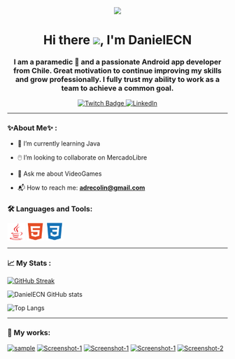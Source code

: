 <div id="header" align="center">
  <img src="https://media.tenor.com/I3RjM4xQO0kAAAAi/monitors-typing.gif" width="200" />
  <h1 align="center" > Hi there <img src="https://media.tenor.com/s6qI01PlPDYAAAAi/yoshi-egg.gif" width="40">, I'm DanielECN </h1>
  <h3 align="center">I am a paramedic 💉 and a passionate Android app developer from Chile. Great motivation to continue improving my skills and grow
       professionally. I fully trust my ability to work as a team to achieve a common goal.

    
  </h3>
  
</div>

<div id="badges" align="center">
  <a href="https://www.twitch.tv/bl00d_sin">
    <img src="https://img.shields.io/twitch/status/bl00d_sin?style=for-the-badge&logo=twitch&labelColor=%236441A5&color=%23B9A3E3"                 alt="Twitch Badge" />
  </a> 
  
  <a href="https://www.linkedin.com/in/daniel-cerda-nilo-6015a768/">
    <img src="https://img.shields.io/badge/Linked-In-blue"                 
      alt="LinkedIn" />
  </a>
</div>

---

###  ✨About Me✨ :

- 🔧 I’m currently learning Java
  
- 🖱️ I’m looking to collaborate on MercadoLibre
  
- 💬 Ask me about VideoGames
  
- 📬 How to reach me: **adrecolin@gmail.com**


<div align"left">
  <h3>🛠️ Languages and Tools:</h3>
  <div>
    <img src="https://github.com/devicons/devicon/blob/master/icons/java/java-plain.svg" title="JAva" width="40" height="40">
    <img src="https://github.com/devicons/devicon/blob/master/icons/html5/html5-plain.svg" title="Html5" width="40" height="40">
    <img src="https://github.com/devicons/devicon/blob/master/icons/css3/css3-plain.svg" title="Css3" width="40" height="40">
    
    
  </div>
</div>

---
### 📈 My Stats :

[![GitHub Streak](https://github-readme-streak-stats.herokuapp.com?user=DanielECN&theme=merko&locale=es&date_format=M%20j%5B%2C%20Y%5D&mode=weekly)](https://git.io/streak-stats)

![DanielECN GitHub stats](https://github-readme-stats.vercel.app/api?username=DanielECN&show_icons=true&theme=merko)

![Top Langs](https://github-readme-stats.vercel.app/api/top-langs/?username=DanielECN&hide_progress=true)

---
### 📝 My works:
<div align"center">
<a href="https://danielecn.github.io/01Meet-and-Coffee/"><img src="https://i.ibb.co/mTc02Nq/sample.png" alt="sample" border="0" width="200" height="200" /></a>
<a href="https://danielecn.github.io/02Iguana-Page/"><img src="https://i.ibb.co/k01Z71X/Screenshot-1.png" alt="Screenshot-1" border="0" width="200" height="200" /></a>
<a href="https://danielecn.github.io/03Suricata/"><img src="https://i.ibb.co/C9djVDH/Screenshot-1.png" alt="Screenshot-1" border="0" width="200" height="200" /></a>
<a href="https://danielecn.github.io/04Cuppon/"><img src="https://i.ibb.co/9N80z3y/Screenshot-1.png" alt="Screenshot-1" border="0" width="200" height="200" /></a>
<a href="https://danielecn.github.io/05NotaFinal/"><img src="https://i.ibb.co/4jHdgD4/Screenshot-2.png" alt="Screenshot-2" border="0" width="200" height="200" /></a>

</div>


<!--
**DanielECN/DanielECN** is a ✨ _special_ ✨ repository because its `README.md` (this file) appears on your GitHub profile.

Here are some ideas to get you started:

🛠️ I’m currently working on ...
- 🌱 I’m currently learning ...
- 👯 I’m looking to collaborate on ...
- 🤔 I’m looking for help with ...
- 💬 Ask me about ...
- 📫 How to reach me: ...
- 😄 Pronouns: ...
- ⚡ Fun fact: ...
-->
